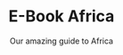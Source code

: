 ---
layout: products-guides
slug: e-book-africa
title: E-Book Africa
subtitle: Our amazing guide to Africa
description: Lorem ipsum dolor sit amet consectetur adipisicing elit. Maxime dignissimos vitae consequuntur quia, nemo quidem temporibus facilis illo doloribus quis quam quaerat? Blanditiis, quod est neque nulla cumque eveniet dolorem!
url: https://www.google.com
price: $50
buy-button-id: 1686971064446
featured-image: /images/blog-bg-2.jpg
featured-image-alt: e-book africa
categories:
  - products
book-inside:
  - /images/blog-bg-1.jpg
  - /images/blog-bg-2.jpg
  - /images/blog-bg-1.jpg
  - /images/blog-bg-2.jpg
  - /images/blog-bg-1.jpg
  - /images/blog-bg-2.jpg
---